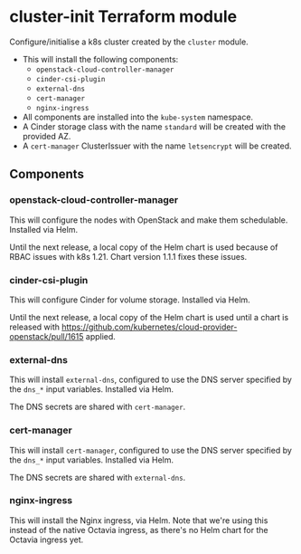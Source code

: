 # cluster-init Terraform module

Configure/initialise a k8s cluster created by the `cluster` module.

* This will install the following components:
  * `openstack-cloud-controller-manager`
  * `cinder-csi-plugin`
  * `external-dns`
  * `cert-manager`
  * `nginx-ingress`
* All components are installed into the `kube-system` namespace.
* A Cinder storage class with the name `standard` will be created with
  the provided AZ.
* A `cert-manager` ClusterIssuer with the name `letsencrypt` will be created.

## Components

### openstack-cloud-controller-manager

This will configure the nodes with OpenStack and make them schedulable.
Installed via Helm.

Until the next release, a local copy of the Helm chart is used because
of RBAC issues with k8s 1.21. Chart version 1.1.1 fixes these issues.

### cinder-csi-plugin

This will configure Cinder for volume storage.
Installed via Helm.

Until the next release, a local copy of the Helm chart is used until a
chart is released with https://github.com/kubernetes/cloud-provider-openstack/pull/1615 applied.

### external-dns

This will install `external-dns`, configured to use the DNS server specified by
the `dns_*` input variables. Installed via Helm.

The DNS secrets are shared with `cert-manager`.

### cert-manager

This will install `cert-manager`, configured to use the DNS server specified by
the `dns_*` input variables. Installed via Helm.

The DNS secrets are shared with `external-dns`.

### nginx-ingress

This will install the Nginx ingress, via Helm. Note that we're using this
instead of the native Octavia ingress, as there's no Helm chart for the
Octavia ingress yet.
